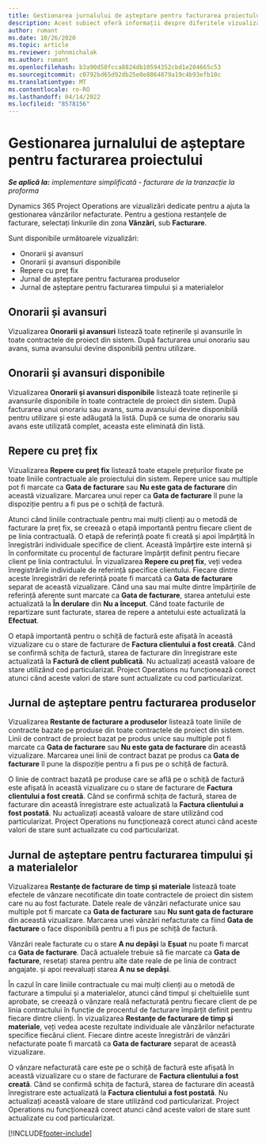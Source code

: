```yaml
---
title: Gestionarea jurnalului de așteptare pentru facturarea proiectului
description: Acest subiect oferă informații despre diferitele vizualizări disponibile de utilizat atunci când gestionați restanțele de facturare pentru proiecte.
author: rumant
ms.date: 10/26/2020
ms.topic: article
ms.reviewer: johnmichalak
ms.author: rumant
ms.openlocfilehash: b3a90d50fcca8824db10594352cbd1e204665c53
ms.sourcegitcommit: c0792bd65d92db25e0e8864879a19c4b93efb10c
ms.translationtype: MT
ms.contentlocale: ro-RO
ms.lasthandoff: 04/14/2022
ms.locfileid: "8578156"
---
```

# <a name="manage-project-billing-backlog"></a>Gestionarea jurnalului de așteptare pentru facturarea proiectului 

_**Se aplică la:** implementare simplificată - facturare de la tranzacție la proforma_

Dynamics 365 Project Operations are vizualizări dedicate pentru a ajuta la gestionarea vânzărilor nefacturate. Pentru a gestiona restanțele de facturare, selectați linkurile din zona **Vânzări**, sub **Facturare**. 

Sunt disponibile următoarele vizualizări:

- Onorarii și avansuri
- Onorarii și avansuri disponibile
- Repere cu preț fix
- Jurnal de așteptare pentru facturarea produselor
- Jurnal de așteptare pentru facturarea timpului și a materialelor

## <a name="retainers-and-advances"></a>Onorarii și avansuri

Vizualizarea **Onorarii și avansuri** listează toate reținerile și avansurile în toate contractele de proiect din sistem. După facturarea unui onorariu sau avans, suma avansului devine disponibilă pentru utilizare.

## <a name="available-retainers-and-advances"></a>Onorarii și avansuri disponibile

Vizualizarea **Onorarii și avansuri disponibile** listează toate reținerile și avansurile disponibile în toate contractele de proiect din sistem. După facturarea unui onorariu sau avans, suma avansului devine disponibilă pentru utilizare și este adăugată la listă. După ce suma de onorariu sau avans este utilizată complet, aceasta este eliminată din listă.

## <a name="fixed-price-milestones"></a>Repere cu preț fix

Vizualizarea **Repere cu preț fix** listează toate etapele prețurilor fixate pe toate liniile contractuale ale proiectului din sistem. Repere unice sau multiple pot fi marcate ca **Gata de facturare** sau **Nu este gata de facturare** din această vizualizare. Marcarea unui reper ca **Gata de facturare** îl pune la dispoziție pentru a fi pus pe o schiță de factură.

Atunci când liniile contractuale pentru mai mulți clienți au o metodă de facturare la preț fix, se creează o etapă importantă pentru fiecare client de pe linia contractuală. O etapă de referință poate fi creată și apoi împărțită în înregistrări individuale specifice de client. Această împărțire este internă și în conformitate cu procentul de facturare împărțit definit pentru fiecare client pe linia contractului. În vizualizarea **Repere cu preț fix**, veți vedea înregistrările individuale de referință specifice clientului. Fiecare dintre aceste înregistrări de referință poate fi marcată ca **Gata de facturare** separat de această vizualizare. Când una sau mai multe dintre împărțirile de referință aferente sunt marcate ca **Gata de facturare**, starea antetului este actualizată la **În derulare** din **Nu a început**. Când toate facturile de repartizare sunt facturate, starea de repere a antetului este actualizată la **Efectuat**.

O etapă importantă pentru o schiță de factură este afișată în această vizualizare cu o stare de facturare de **Factura clientului a fost creată**. Când se confirmă schița de factură, starea de facturare din înregistrare este actualizată la **Factură de client publicată**. Nu actualizați această valoare de stare utilizând cod particularizat. Project Operations nu funcționează corect atunci când aceste valori de stare sunt actualizate cu cod particularizat.

## <a name="product-billing-backlog"></a>Jurnal de așteptare pentru facturarea produselor

Vizualizarea **Restante de facturare a produselor** listează toate liniile de contracte bazate pe produse din toate contractele de proiect din sistem. Linii de contract de proiect bazat pe produs unice sau multiple pot fi marcate ca **Gata de facturare** sau **Nu este gata de facturare** din această vizualizare. Marcarea unei linii de contract bazat pe produs ca **Gata de facturare** îl pune la dispoziție pentru a fi pus pe o schiță de factură.

O linie de contract bazată pe produse care se află pe o schiță de factură este afișată în această vizualizare cu o stare de facturare de **Factura clientului a fost creată**. Când se confirmă schița de factură, starea de facturare din această înregistrare este actualizată la **Factura clientului a fost postată**. Nu actualizați această valoare de stare utilizând cod particularizat. Project Operations nu funcționează corect atunci când aceste valori de stare sunt actualizate cu cod particularizat.

## <a name="time-and-material-billing-backlog"></a>Jurnal de așteptare pentru facturarea timpului și a materialelor

Vizualizarea **Restanțe de facturare de timp și materiale** listează toate efectele de vânzare necotificate din toate contractele de proiect din sistem care nu au fost facturate. Datele reale de vânzări nefacturate unice sau multiple pot fi marcate ca **Gata de facturare** sau **Nu sunt gata de facturare** din această vizualizare. Marcarea unei vânzări nefacturate ca fiind **Gata de facturare** o face disponibilă pentru a fi pus pe schiță de factură.

Vânzări reale facturate cu o stare **A nu depăși** la **Eșuat** nu poate fi marcat ca **Gata de facturare**. Dacă actualele trebuie să fie marcate ca **Gata de facturare**, resetați starea pentru alte date reale de pe linia de contract angajate. și apoi reevaluați starea **A nu se depăși**.

În cazul în care liniile contractuale cu mai mulți clienți au o metodă de facturare a timpului și a materialelor, atunci când timpul și cheltuielile sunt aprobate, se creează o vânzare reală nefacturată pentru fiecare client de pe linia contractului în funcție de procentul de facturare împărțit definit pentru fiecare dintre clienți. În vizualizarea **Restanțe de facturare de timp și materiale**, veți vedea aceste rezultate individuale ale vânzărilor nefacturate specifice fiecărui client. Fiecare dintre aceste înregistrări de vânzări nefacturate poate fi marcată ca **Gata de facturare** separat de această vizualizare.

O vânzare nefacturată care este pe o schiță de factură este afișată în această vizualizare cu o stare de facturare de **Factura clientului a fost creată**. Când se confirmă schița de factură, starea de facturare din această înregistrare este actualizată la **Factura clientului a fost postată**. Nu actualizați această valoare de stare utilizând cod particularizat. Project Operations nu funcționează corect atunci când aceste valori de stare sunt actualizate cu cod particularizat.


[!INCLUDE[footer-include](../../includes/footer-banner.md)]
